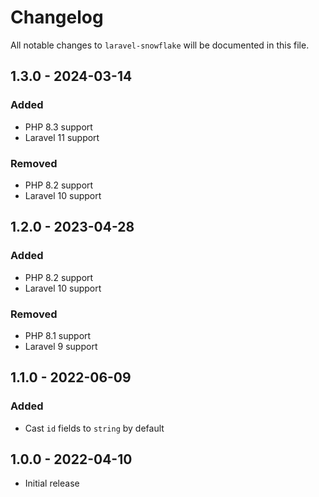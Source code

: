 # Changelog

All notable changes to `laravel-snowflake` will be documented in this file.

## 1.3.0 - 2024-03-14

### Added

- PHP 8.3 support
- Laravel 11 support

### Removed

- PHP 8.2 support
- Laravel 10 support

## 1.2.0 - 2023-04-28

### Added

- PHP 8.2 support
- Laravel 10 support

### Removed

- PHP 8.1 support
- Laravel 9 support

## 1.1.0 - 2022-06-09

### Added

- Cast `id` fields to `string` by default

## 1.0.0 - 2022-04-10

- Initial release
